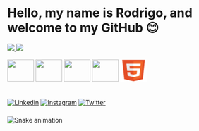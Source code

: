 # Hello, my name is Rodrigo, and welcome to my GitHub 😊

<div align="">
  <a href="https://github.com/Rodrigo-Negreiros">
    <img height="145em" src="https://github-readme-stats.vercel.app/api?username=Rodrigo-Negreiros&count_private=true&include_all_commits=true&show_icons=true&theme=dracula&hide_border=false&show_owner=true"/>
    <img height="145em" src="https://github-readme-stats.vercel.app/api/top-langs/?username=Rodrigo-Negreiros&theme=dracula&hide_border=false&&layout=compact"/>
  </a>
</div>

<div style="display: inline_block"><br>
  
  <img align="center" height="50" width="60" src="https://cdn.jsdelivr.net/gh/devicons/devicon/icons/python/python-original.svg" />
          
  <img align="center" height="50" width="60" src="https://cdn.jsdelivr.net/gh/devicons/devicon/icons/mysql/mysql-original-wordmark.svg" />
 
  <img align="center" height="50" width="60" src="https://cdn.jsdelivr.net/gh/devicons/devicon/icons/git/git-original.svg" />

  <img align="center" height="50" width="60" src="https://cdn.jsdelivr.net/gh/devicons/devicon/icons/r/r-original.svg" />        
          
  <img align="center" height="50" width="60" src="https://raw.githubusercontent.com/devicons/devicon/master/icons/html5/html5-original.svg">

</div>

#

[![Linkedin](https://img.shields.io/badge/LinkedIn-0077B5?style=for-the-badge&logo=linkedin&logoColor=white)](https://www.linkedin.com/in/rodrigo-negreiros-384120182/)
[![Instagram](https://img.shields.io/badge/Instagram-E4405F?style=for-the-badge&logo=instagram&logoColor=white)](https://www.instagram.com/rodrigonegreiros20/)
[![Twitter](https://img.shields.io/badge/Twitter-1DA1F2?style=for-the-badge&logo=twitter&logoColor=white)](https://twitter.com/RodrigoNeg49610)


###

![Snake animation](https://raw.githubusercontent.com/rodrigonegreiros/rodrigonegreiros/output/github-contribution-grid-snake.svg)
